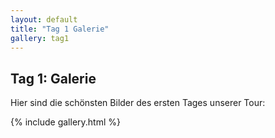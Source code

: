 ```yaml
---
layout: default
title: "Tag 1 Galerie"
gallery: tag1
---
```


## Tag 1: Galerie

<p>Hier sind die schönsten Bilder des ersten Tages unserer Tour:</p>

{% include gallery.html %}
